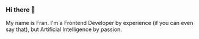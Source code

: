 ### Hi there 👋

My name is Fran. I'm a Frontend Developer by experience (if you can even say that), but Artificial Intelligence by passion.
